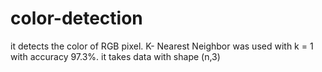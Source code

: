 # color-detection
it detects the color of RGB pixel.
K- Nearest Neighbor was used with k = 1 with accuracy 97.3%.
it takes data with shape (n,3)
